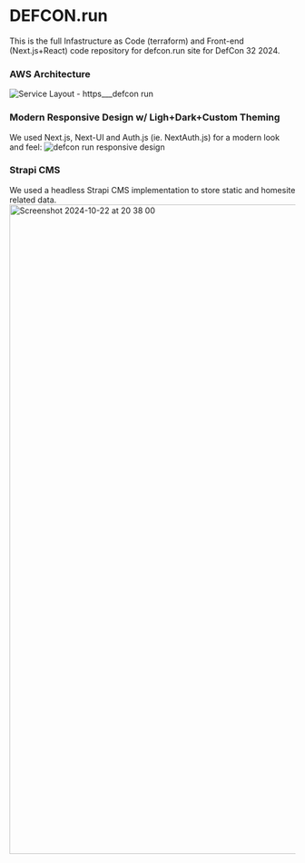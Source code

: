 # DEFCON.run
This is the full Infastructure as Code (terraform) and Front-end (Next.js+React) code repository for defcon.run site for DefCon 32 2024.

### AWS Architecture
![Service Layout - https___defcon run](https://github.com/user-attachments/assets/f1102714-7c65-4b5f-bb6b-60f01e90ba19)


### Modern Responsive Design w/ Ligh+Dark+Custom Theming
We used Next.js, Next-UI and Auth.js (ie. NextAuth.js) for a modern look and feel:
![defcon run responsive design](https://github.com/user-attachments/assets/8576a751-df48-4e7c-8a63-3c5db915dd2f)

### Strapi CMS
We used a headless Strapi CMS implementation to store static and homesite related data.
<img width="1145" alt="Screenshot 2024-10-22 at 20 38 00" src="https://github.com/user-attachments/assets/abf5c2ad-2e33-411d-9fde-463c00e6e3f6">
